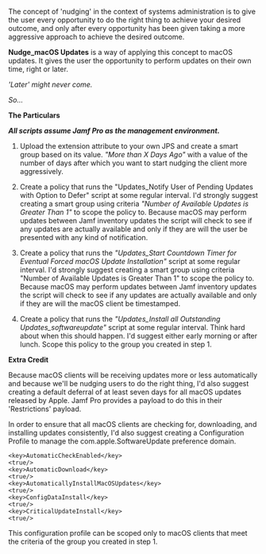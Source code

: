 The concept of 'nudging' in the context of systems administration is to give the user every opportunity to do the right
thing to achieve your desired outcome, and only after every opportunity has been given taking a more aggressive approach to achieve the desired outcome.

**Nudge_macOS Updates** is a way of applying this concept to macOS updates. It gives the user the opportunity to perform updates on their own time, right or later.

*'Later' might never come.*

*So...*

**The Particulars**

***All scripts assume Jamf Pro as the management environment.***

1. Upload the extension attribute to your own JPS and create a smart group based on its value.
*"More than X Days Ago"* with a value of the number of days after which you want to start nudging the client more aggressively.

2. Create a policy that runs the "Updates_Notify User of Pending Updates with Option to Defer" script at some regular interval.
I'd strongly suggest creating a smart group using criteria *"Number of Available Updates is Greater Than 1"* to scope the policy to.
Because macOS may perform updates between Jamf inventory updates the script will check to see if any updates are actually available
and only if they are will the user be presented with any kind of notification.

3. Create a policy that runs the *"Updates_Start Countdown Timer for Eventual Forced macOS Update Installation"* script at some regular interval.
I'd strongly suggest creating a smart group using criteria "Number of Available Updates is Greater Than 1" to scope the policy to.
Because macOS may perform updates between Jamf inventory updates the script will check to see if any updates are actually available
and only if they are will the macOS client be timestamped.

4. Create a policy that runs the *"Updates_Install all Outstanding Updates_softwareupdate"* script at some regular interval. Think hard about when this should happen.
I'd suggest either early morning or after lunch. Scope this policy to the group you created in step 1.

**Extra Credit**

Because macOS clients will be receiving updates more or less automatically and because we'll be nudging users to do the right thing,
I'd also suggest creating a default deferral of at least seven days for all macOS updates released by Apple. Jamf Pro provides
a payload to do this in their 'Restrictions' payload.

In order to ensure that all macOS clients are checking for, downloading, and installing updates consistently, I'd also suggest
creating a Configuration Profile to manage the com.apple.SoftwareUpdate preference domain.

    <key>AutomaticCheckEnabled</key>
	<true/>
	<key>AutomaticDownload</key>
	<true/>
	<key>AutomaticallyInstallMacOSUpdates</key>
	<true/>
	<key>ConfigDataInstall</key>
	<true/>
	<key>CriticalUpdateInstall</key>
	<true/>

This configuration profile can be scoped only to macOS clients that meet the criteria
of the group you created in step 1.
